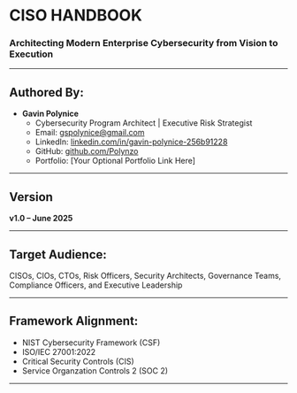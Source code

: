 # CISO HANDBOOK

### Architecting Modern Enterprise Cybersecurity from Vision to Execution

---

## Authored By:
* **Gavin Polynice**
    * Cybersecurity Program Architect | Executive Risk Strategist  
    * Email: gspolynice@gmail.com
    * LinkedIn: [linkedin.com/in/gavin-polynice-256b91228](https://www.linkedin.com/in/gavin-polynice-256b91228)
    * GitHub: [github.com/Polynzo](https://github.com/Polynzo)
    * Portfolio: [Your Optional Portfolio Link Here] 

---

## Version
**v1.0 – June 2025**

---

## Target Audience:
CISOs, CIOs, CTOs, Risk Officers, Security Architects, Governance Teams, Compliance Officers, and Executive Leadership

---

## Framework Alignment:
- NIST Cybersecurity Framework (CSF)
- ISO/IEC 27001:2022
- Critical Security Controls (CIS)
- Service Organzation Controls 2 (SOC 2)
---
